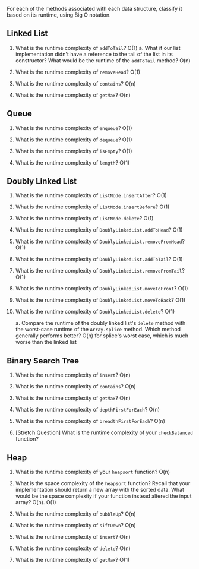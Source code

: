 For each of the methods associated with each data structure, classify it based on its runtime, using Big O notation.

## Linked List

1.  What is the runtime complexity of `addToTail`?
    O(1)
    a. What if our list implementation didn't have a reference to the tail of the list in its constructor? What would be the runtime of the `addToTail` method? O(n)

2.  What is the runtime complexity of `removeHead`? O(1)

3.  What is the runtime complexity of `contains`? O(n)

4.  What is the runtime complexity of `getMax`? O(n)

## Queue

1.  What is the runtime complexity of `enqueue`? O(1)

2.  What is the runtime complexity of `dequeue`? O(1)

3.  What is the runtime complexity of `isEmpty`? O(1)

4.  What is the runtime complexity of `length`? O(1)

## Doubly Linked List

1.  What is the runtime complexity of `ListNode.insertAfter`? O(1)

2.  What is the runtime complexity of `ListNode.insertBefore`? O(1)

3.  What is the runtime complexity of `ListNode.delete`? O(1)

4.  What is the runtime complexity of `DoublyLinkedList.addToHead`? O(1)

5.  What is the runtime complexity of `DoublyLinkedList.removeFromHead`? O(1)

6.  What is the runtime complexity of `DoublyLinkedList.addToTail`? O(1)

7.  What is the runtime complexity of `DoublyLinkedList.removeFromTail`? O(1)

8.  What is the runtime complexity of `DoublyLinkedList.moveToFront`? O(1)

9.  What is the runtime complexity of `DoublyLinkedList.moveToBack`? O(1)

10. What is the runtime complexity of `DoublyLinkedList.delete`? O(1)

    a. Compare the runtime of the doubly linked list's `delete` method with the worst-case runtime of the `Array.splice` method. Which method generally performs better? O(n) for splice's worst case, which is much worse than the linked list

## Binary Search Tree

1.  What is the runtime complexity of `insert`? O(n)

2.  What is the runtime complexity of `contains`? O(n)

3.  What is the runtime complexity of `getMax`? O(n)

4.  What is the runtime complexity of `depthFirstForEach`? O(n)

5.  What is the runtime complexity of `breadthFirstForEach`? O(n)

6.  [Stretch Question] What is the runtime complexity of your `checkBalanced` function?

## Heap

1.  What is the runtime complexity of your `heapsort` function? O(n)

2.  What is the space complexity of the `heapsort` function? Recall that your implementation should return a new array with the sorted data. What would be the space complexity if your function instead altered the input array? O(n). O(1)

3.  What is the runtime complexity of `bubbleUp`? O(n)

4.  What is the runtime complexity of `siftDown`? O(n)

5.  What is the runtime complexity of `insert`? O(n)

6.  What is the runtime complexity of `delete`? O(n)

7.  What is the runtime complexity of `getMax`? O(1)
